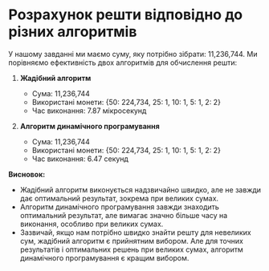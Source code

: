# Розрахунок решти відповідно до різних алгоритмів

У нашому завданні ми маємо суму, яку потрібно зібрати: 11,236,744. Ми порівняємо ефективність двох алгоритмів для обчислення решти:

1. **Жадібний алгоритм**
    - Сума: 11,236,744
    - Використані монети: {50: 224,734, 25: 1, 10: 1, 5: 1, 2: 2}
    - Час виконання: 7.87 мікросекунд

2. **Алгоритм динамічного програмування**
    - Сума: 11,236,744
    - Використані монети: {50: 224,734, 25: 1, 10: 1, 5: 1, 2: 2}
    - Час виконання: 6.47 секунд

**Висновок:**
- Жадібний алгоритм виконується надзвичайно швидко, але не завжди дає оптимальний результат, зокрема при великих сумах.
- Алгоритм динамічного програмування завжди знаходить оптимальний результат, але вимагає значно більше часу на виконання, особливо при великих сумах.
- Зазвичай, якщо нам потрібно швидко знайти решту для невеликих сум, жадібний алгоритм є прийнятним вибором. Але для точних результатів і оптимальних решень при великих сумах, алгоритм динамічного програмування є кращим вибором.